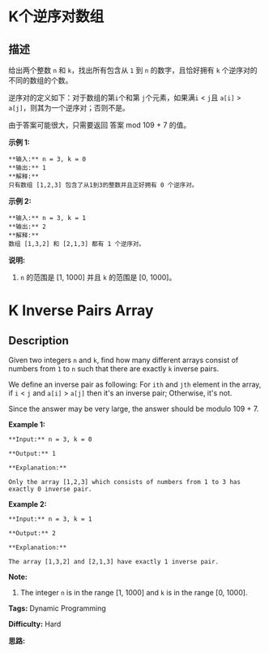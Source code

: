 # K个逆序对数组

## 描述

给出两个整数 `n` 和 `k`，找出所有包含从 `1` 到 `n` 的数字，且恰好拥有 `k` 个逆序对的不同的数组的个数。

逆序对的定义如下：对于数组的第`i`个和第 `j`个元素，如果满`i` < `j`且 `a[i]` > `a[j]`，则其为一个逆序对；否则不是。

由于答案可能很大，只需要返回 答案 mod 109 \+ 7 的值。

**示例 1:**

    
    
    **输入:** n = 3, k = 0
    **输出:** 1
    **解释:** 
    只有数组 [1,2,3] 包含了从1到3的整数并且正好拥有 0 个逆序对。
    

**示例 2:**

    
    
    **输入:** n = 3, k = 1
    **输出:** 2
    **解释:** 
    数组 [1,3,2] 和 [2,1,3] 都有 1 个逆序对。
    

**说明:**

  1.  `n` 的范围是 [1, 1000] 并且 `k` 的范围是 [0, 1000]。



# K Inverse Pairs Array

## Description



Given two integers `n` and `k`, find how many different arrays consist of numbers from `1` to `n` such that there are exactly `k` inverse pairs.

We define an inverse pair as following: For `ith` and `jth` element in the array, if `i` < `j` and `a[i]` > `a[j]` then it's an inverse pair; Otherwise, it's not.

Since the answer may be very large, the answer should be modulo 109 \+ 7.

**Example 1:**

    
    
    **Input:** n = 3, k = 0
    **Output:** 1
    **Explanation:** 
    Only the array [1,2,3] which consists of numbers from 1 to 3 has exactly 0 inverse pair.
    



**Example 2:**

    
    
    **Input:** n = 3, k = 1
    **Output:** 2
    **Explanation:** 
    The array [1,3,2] and [2,1,3] have exactly 1 inverse pair.
    



**Note:**

  1. The integer `n` is in the range [1, 1000] and `k` is in the range [0, 1000].




**Tags:** Dynamic Programming

**Difficulty:** Hard

**思路:**
